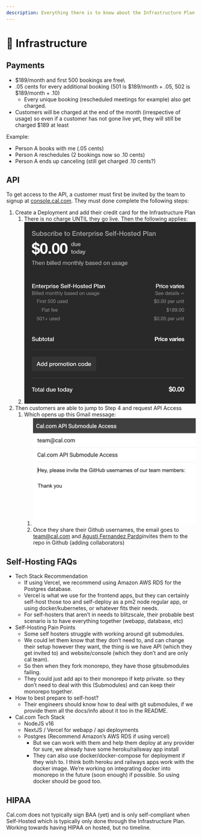 ```yaml
---
description: Everything there is to know about the Infrastructure Plan
---
```


# 🏢 Infrastructure

## Payments

* $189/month and first 500 bookings are free\\
* .05 cents for every additional booking (501 is $189/month + .05, 502 is $189/month + .10)
  * Every unique booking (rescheduled meetings for example) also get charged.&#x20;
* Customers will be charged at the end of the month (irrespective of usage) so even if a customer has not gone live yet, they will still be charged $189 at least

Example:

* Person A books with me (.05 cents)
* Person A reschedules (2 bookings now so .10 cents)
* Person A ends up canceling (still get charged .10 cents?)

## API

To get access to the API, a customer must first be invited by the team to signup at [console.cal.com](http://console.cal.com/). They must done complete the following steps:

1. Create a Deployment and add their credit card for the Infrastructure Plan
   1. There is no charge UNTIL they go live. Then the following applies:
   2. ![](<../../.gitbook/assets/CleanShot 2022-07-25 at 09.40.14@2x.png>)
2. Then customers are able to jump to Step 4 and request API Access
   1. Which opens up this Gmail message:
      1. ![](<../../.gitbook/assets/CleanShot 2022-07-25 at 09.43.41@2x.png>)
      2. Once they share their Github usernames, the email goes to team@cal.com and [Agusti Fernandez Pardo](http://127.0.0.1:5000/u/rohoKMreDNW1b1YQfzGAjB3P1Qi1 "mention")invites them to the repo in Github (adding collaborators)

## Self-Hosting FAQs

* Tech Stack Recommendation
  * &#x20;If using Vercel, we recommend using Amazon AWS RDS for the Postgres database.
  * Vercel is what we use for the frontend apps, but they can certainly self-host those too and self-deploy as a pm2 node regular app, or using docker/kubernetes, or whatever fits their needs.
  * For self-hosters that aren’t in needs to blitzscale, their probable best scenario is to have everything together (webapp, database, etc)
* Self-Hosting Pain Points
  * Some self hosters struggle with working around git submodules.&#x20;
  * We could let them know that they don’t need to, and can change their setup however they want, the thing is we have API (which they get invited to) and website/console (which they don’t and are only cal team).&#x20;
  * So then when they fork monorepo, they have those gitsubmodules failing.
  * They could just add api to their monorepo if ketp private. so they don’t need to deal with this (Submodules) and can keep their monorepo together.
* How to best prepare to self-host?
  * Their engineers should know how to deal with git submodules, if we provide them all the docs/info about it too in the README.
* Cal.com Tech Stack
  * NodeJS v16&#x20;
  * NextJS / Vercel for webapp / api deployments&#x20;
  * Postgres (Recommend Amazon’s AWS RDS if using vercel)
    * But we can work with them and help them deploy at any provider for sure, we already have some heroku/railsway app install
    * They can also use docker/docker-compose for deployment if they wish to. I think both heroku and railways apps work with the docker image. We’re working on integrating docker into monorepo in the future (soon enough) if possible. So using docker should be good too.

## **HIPAA**

Cal.com does not typically sign BAA (yet) and is only self-compliant when Self-Hosted which is typically only done through the Infrastructure Plan. Working towards having HIPAA on hosted, but no timeline.

